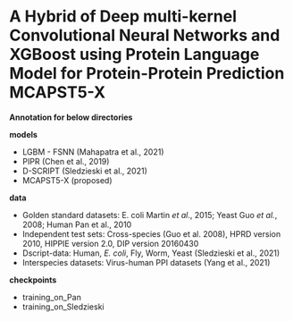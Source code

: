 <!-- ## Multifaceted Protein-Protein Interaction Prediction Based on Siamese Residual RCNN -->

# A Hybrid of Deep multi-kernel Convolutional Neural Networks and XGBoost using Protein Language Model for Protein-Protein Prediction MCAPST5-X

<!-- Sequence-based protein–protein interaction (PPI) prediction represents a fundamental computational biology problem. To address this problem, extensive research efforts have been

made to extract predefined features from the sequences. Based on these features, statistical algorithms are learned to classify the PPIs. However, such explicit features are usually costly to extract, and typically have limited coverage on the PPI information. We present an end-to-end framework, PIPR (Protein–Protein Interaction Prediction Based on Siamese Residual RCNN), for PPI predictions using only the protein sequences. PIPR incorporates a deep residual recurrent convolutional neural network in the Siamese architecture, which leverages both robust local features and contextualized information, which are significant for capturing the mutual influence of proteins sequences. PIPR relieves the data pre-processing efforts that are required by other systems, and generalizes well to different application scenarios. Experimental evaluations show that PIPR outperforms various state-of-the-art systems on the binary PPI prediction problem. Moreover, it shows a promising performance on more challenging problems of interaction type prediction and binding affinity estimation, where existing approaches

fall short. -->

**Annotation for below directories** 

**models**
 - LGBM - FSNN (Mahapatra et al., 2021)
 - PIPR (Chen et al., 2019)
 - D-SCRIPT (Sledzieski et al., 2021)
 - MCAPST5-X (proposed)
 
**data**
 - Golden standard datasets: E. coli Martin _et al_., 2015; Yeast Guo _et al._, 2008; Human Pan et al., 2010 
 - Independent test sets: Cross-species (Guo et al. 2008), HPRD version 2010, HIPPIE version 2.0, DIP version 20160430
 - Dscript-data: Human, _E. coli_, Fly, Worm, Yeast (Sledzieski et al., 2021)
 - Interspecies datasets: Virus-human PPI datasets (Yang et al., 2021) 

**checkpoints**
 - training_on_Pan
 - training_on_Sledzieski
<!-- ## Folders

Embeddings for universal embedding usage -->








<!-- Bibtex:



@article{chen2019pipr,

title={Multifaceted Protein-Protein Interaction Prediction Based on Siamese Residual RCNN},

author={Chen, Muhao and Ju, Chelsea and Zhou, Guangyu and Chen, Xuelu and Zhang, Tianran and Chang, Kai-Wei and Zaniolo, Carlo and Wang, Wei},

journal={Bioinformatics},

volume = {35},

number = {14},

pages = {i305-i314},

year = {2019},

month = {07},

publisher={Oxford University Press}

}

## MuPIPR (NAR GaB 2020)

Also check out the follow up work in the *NAR Genom. Bioinform.* paper [Mutation effect estimation on protein–protein interactions using deep contextualized representation learning](https://academic.oup.com/nargab/article/2/2/lqaa015/5781175), in which a *pre-trained neural language model* helps the PIPR architecture to estimate the point mutation effect (e.g. estimating the change of binding affinity and the change of BSA) in PPIs.

The released software is available at [guangyu-zhou/MuPIPR](https://github.com/guangyu-zhou/MuPIPR). -->
